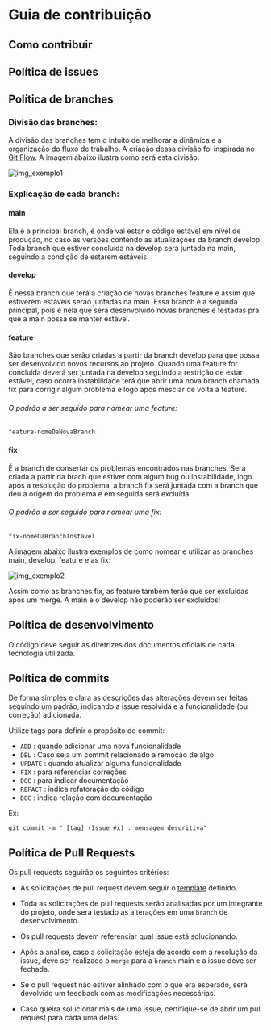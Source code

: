 # Guia de contribuição 
## Como contribuir
## Política de issues
## Política de branches
### Divisão das branches: 
A divisão das branches tem o intuito de melhorar a dinâmica e a organização do fluxo de trabalho. A criação dessa divisão foi inspirada no [Git Flow](https://leanpub.com/git-flow/read). 
A imagem abaixo ilustra como será esta divisão:    

![img_exemplo1](https://user-images.githubusercontent.com/64814266/153734040-7dfbcdde-47e4-48d5-99d9-9bb9abdca117.png)

### Explicação de cada branch: 

#### main 

Ela é a principal branch, é onde vai estar o código estável em nível de produção, no caso as versões contendo as atualizações da branch develop. Toda branch que estiver concluída na develop será juntada na main, seguindo a condição de estarem estáveis. 

#### develop 

É nessa branch que terá a criação de novas branches feature e assim que estiverem estáveis serão juntadas na main. Essa branch é a segunda principal, pois é nela que será desenvolvido novas branches e testadas pra que a main possa se manter estável.  

#### feature 

São branches que serão criadas a partir da branch develop para que possa ser desenvolvido novos recursos ao projeto. Quando uma feature for concluída deverá ser juntada na develop seguindo a restrição de estar estável, caso ocorra instabilidade terá que abrir uma nova branch chamada fix para corrigir algum problema e logo após mesclar de volta a feature. 

###### O padrão a ser seguido para nomear uma feature: 
`feature-nomeDaNovaBranch` 

#### fix 

É a branch de consertar os problemas encontrados nas branches. Será criada a partir da brach que estiver com algum bug ou instabilidade, logo após a resolução do problema, a branch fix será juntada com a branch que deu a origem do problema e em seguida será excluída. 

###### O padrão a ser seguido para nomear uma fix: 
`fix-nomeDaBranchInstavel` 

A imagem abaixo ilustra exemplos de como nomear e utilizar as branches main, develop, feature e as fix: 

![img_exemplo2](https://user-images.githubusercontent.com/64814266/153734147-12fb0e78-2daf-4b09-915a-122c67cef4ab.png)

Assim como as branches fix, as feature também terão que ser excluídas após um merge. A main e o develop não poderão ser excluídos!  

## Política de desenvolvimento
O código deve seguir as diretrizes dos documentos oficiais de cada tecnologia utilizada.

## Política de commits
De forma simples e clara as descrições das alterações devem ser feitas seguindo um padrão, indicando a issue resolvida e a funcionalidade (ou correção) adicionada.

Utilize tags para definir o propósito do commit:
* `ADD` : quando adicionar uma nova funcionalidade
* `DEL` : Caso seja um commit relacionado a remoção de algo
* `UPDATE` : quando atualizar alguma funcionalidade
* `FIX` : para referenciar correções
* `DOC` : para indicar documentação
* `REFACT` : indica refatoração do código
* `DOC` : indica relação com documentação

Ex:

`git commit -m " [tag] (Issue #x) : mensagem descritiva" `
## Política de Pull Requests 

Os pull requests seguirão os seguintes critérios:

* As solicitações de pull request devem seguir o [template](https://github.com/fga-eps-mds/Tema-02/blob/main/.github/pull_request_template.md) definido. 

* Toda as solicitações de pull requests serão analisadas por um integrante do projeto, onde será testado as alterações em uma `branch` de desenvolvimento.

* Os pull requests devem referenciar qual issue está solucionando.

* Após a análise, caso a solicitação esteja de acordo com a resolução da issue, deve ser realizado o `merge` para a `branch` main e a issue deve ser fechada.

* Se o pull request não estiver alinhado com o que era esperado, será devolvido um feedback com as modificações necessárias.

* Caso queira solucionar mais de uma issue, certifique-se de abrir um pull request para cada uma delas.

